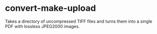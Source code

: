 # convert-make-upload
Takes a directory of uncompressed TIFF files and turns them into a single PDF with lossless JPEG2000 images.

